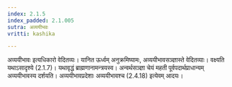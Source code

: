 ```yaml
---
index: 2.1.5
index_padded: 2.1.005
sutra: अव्ययीभवः
vritti: kashika

---
```

अव्ययीभावः इत्यधिकारो वेदितव्यः। यानित ऊर्ध्वम् अनुक्रमिष्यामः, अव्ययीभावसञ्ज्ञास्ते वेदितव्याः। वक्ष्यति यथाऽसादृश्ये (2.1.7)। यथावृद्धं ब्राह्मणानामन्त्रयस्व। अन्वर्थसञ्ज्ञा चेयं महती पूर्वपदार्थप्राधान्यम् अव्ययीभावस्य दर्शयति। अव्ययीभावप्रदेशाः अव्ययीभावश्च (2.4.18) इत्येवम् आदयः।